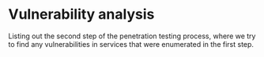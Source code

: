# Vulnerability analysis

Listing out the second step of the penetration testing process, where we try to find any vulnerabilities in services that were enumerated in the first step.

